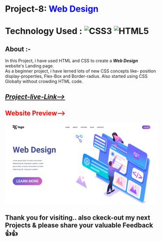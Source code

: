 # Project-8: <span style="color:blue"> **Web Design**</span>
# Technology Used : ![CSS3](https://img.shields.io/badge/css3-%231572B6.svg?style=for-the-badge&logo=css3&logoColor=white) ![HTML5](https://img.shields.io/badge/html5-%23E34F26.svg?style=for-the-badge&logo=html5&logoColor=white)

##  **About** :- 
In this Project, i have used HTML and CSS to create a ***Web Design*** website's Landing page.  
As a beginner project, i have lerned lots of new CSS  concepts like- position display-properties, Flex-Box and Border-radius. Also started using CSS Globally without crowding HTML code. 

## [***Project-live-Link-->***](https://webdesignsite.netlify.app/) 

## <span style="color:red"> **Website Preview-->**</span>
![Home-Page](./images/Thumbnail.jpg)

## Thank you for visiting.. also ckeck-out my next Projects & please share your valuable Feedback 👍👍    
